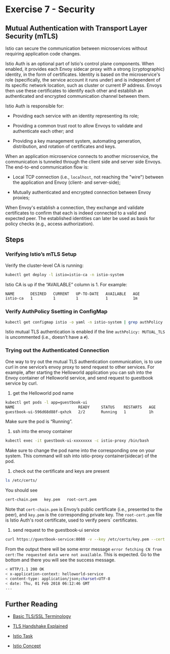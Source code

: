 # Exercise 7 - Security

## Mutual Authentication with Transport Layer Security (mTLS)

Istio can secure the communication between microservices without requiring application code changes.

Istio Auth is an optional part of Istio's control plane components. When enabled, it provides each Envoy sidecar proxy with a strong (cryptographic) identity, in the form of certificates.
Identity is based on the microservice's role (specifically, the service account it runs under) and is independent of its specific network location, such as cluster or current IP address.
Envoys then use these certificates to identify each other and establish an authenticated and encrypted communication channel between them.

Istio Auth is responsible for:

* Providing each service with an identity representing its role;

* Providing a common trust root to allow Envoys to validate and authenticate each other; and

* Providing a key management system, automating generation, distribution, and rotation of certificates and keys.

When an application microservice connects to another microservice, the communication is tunneled through the client side and server side Envoys. The end-to-end communication flow is:

* Local TCP connection (i.e., `localhost`, not reaching the "wire") between the application and Envoy (client- and server-side);

* Mutually authenticated and encrypted connection between Envoy proxies;

When Envoy's establish a connection, they exchange and validate certificates to confirm that each is indeed connected to a valid and expected peer. The established identities can later be used as basis for policy checks (e.g., access authorization).

## Steps

### Verifying Istio’s mTLS Setup

Verify the cluster-level CA is running:

```sh
kubectl get deploy -l istio=istio-ca -n istio-system
```

Istio CA is up if the “AVAILABLE” column is 1. For example:
```sh
NAME       DESIRED   CURRENT   UP-TO-DATE   AVAILABLE   AGE
istio-ca   1         1         1            1           1m
```

### Verify AuthPolicy Ssetting in ConfigMap

```sh
kubectl get configmap istio -o yaml -n istio-system | grep authPolicy | head -1
```

Istio mutual TLS authentication is enabled if the line `authPolicy: MUTUAL_TLS` is uncommented (i.e., doesn’t have a `#`).

### Trying out the Authenticated Connection

One way to try out the mutual TLS authentication communication, is to use curl in one service’s envoy proxy to send request to other services. For example, after starting the Helloworld application you can ssh into the Envoy container of Helloworld service, and send request to guestbook service by curl.

1. get the Helloworld pod name

```sh
kubectl get pods -l app=guestbook-ui
NAME                            READY     STATUS    RESTARTS   AGE
guestbook-ui-596d68d88f-qxhzk   2/2       Running   1          1h
```

Make sure the pod is “Running”.

1. ssh into the envoy container

```sh
kubectl exec -it guestbook-ui-xxxxxxxx -c istio-proxy /bin/bash
```

Make sure to change the pod name into the corresponding one on your system. This command will ssh into istio-proxy container(sidecar) of the pod.

1. check out the certificate and keys are present

```sh
ls /etc/certs/ 
```

You should see

```sh
cert-chain.pem   key.pem   root-cert.pem
```

Note that `cert-chain.pem` is Envoy’s public certificate (i.e., presented to the peer), and `key.pem` is the corresponding private key. The `root-cert.pem` file is Istio Auth's root certificate, used to verify peers` certificates.

1. send request to the guestbook-ui service

```sh
curl https://guestbook-service:8080 -v --key /etc/certs/key.pem --cert /etc/certs/cert-chain.pem --cacert /etc/certs/root-cert.pem -k
```

From the output there will be some error message `error fetching CN from cert:The requested data were not available`. This is expected.
Go to the bottom and there you will see the success message.

```sh
< HTTP/1.1 200 OK
< x-application-context: helloworld-service
< content-type: application/json;charset=UTF-8
< date: Thu, 01 Feb 2018 06:12:46 GMT
...
```

## Further Reading

* [Basic TLS/SSL Terminology](https://dzone.com/articles/tlsssl-terminology-and-basics)

* [TLS Handshake Explained](https://www.ibm.com/support/knowledgecenter/en/SSFKSJ_7.1.0/com.ibm.mq.doc/sy10660_.htm)

* [Istio Task](https://istio.io/docs/tasks/security/mutual-tls.html)

* [Istio Concept](https://istio.io/docs/concepts/security/mutual-tls.html)